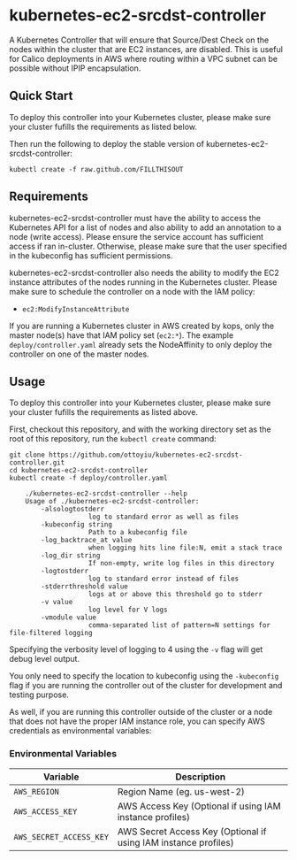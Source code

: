 # kubernetes-ec2-srcdst-controller
A Kubernetes Controller that will ensure that Source/Dest Check on the nodes within the cluster that are EC2 instances, are disabled.
This is useful for Calico deployments in AWS where routing within a VPC subnet can be possible without IPIP encapsulation.

## Quick Start
To deploy this controller into your Kubernetes cluster, please make sure your cluster fufills the requirements as listed below.

Then run the following to deploy the stable version of kubernetes-ec2-srcdst-controller:
```
kubectl create -f raw.github.com/FILLTHISOUT

```


## Requirements
kubernetes-ec2-srcdst-controller must have the ability to access the Kubernetes API for a list of nodes and also ability to add an annotation to a node (write access). Please ensure the service account has sufficient access if ran in-cluster. Otherwise, please make sure that the user specified in the kubeconfig has sufficient permissions.

kubernetes-ec2-srcdst-controller also needs the ability to modify the EC2 instance attributes of the nodes running in the Kubernetes cluster. Please make sure to schedule the controller on a node with the IAM policy:
- `ec2:ModifyInstanceAttribute`

If you are running a Kubernetes cluster in AWS created by kops, only the master node(s) have that IAM policy set (`ec2:*`). The example `deploy/controller.yaml` already sets the NodeAffinity to only deploy the controller on one of the master nodes.


## Usage
To deploy this controller into your Kubernetes cluster, please make sure your cluster fufills the requirements as listed above.

First, checkout this repository, and with the working directory set as the root of this repository, run the `kubectl create` command:
```
git clone https://github.com/ottoyiu/kubernetes-ec2-srcdst-controller.git
cd kubernetes-ec2-srcdst-controller
kubectl create -f deploy/controller.yaml
```

```
	./kubernetes-ec2-srcdst-controller --help
	Usage of ./kubernetes-ec2-srcdst-controller:
		-alsologtostderr
					log to standard error as well as files
		-kubeconfig string
					Path to a kubeconfig file
		-log_backtrace_at value
					when logging hits line file:N, emit a stack trace
		-log_dir string
					If non-empty, write log files in this directory
		-logtostderr
					log to standard error instead of files
		-stderrthreshold value
					logs at or above this threshold go to stderr
		-v value
					log level for V logs
		-vmodule value
					comma-separated list of pattern=N settings for file-filtered logging
```
Specifying the verbosity level of logging to 4 using the `-v` flag will get debug level output.

You only need to specify the location to kubeconfig using the `-kubeconfig` flag if you are running the controller out of the cluster for development and testing purpose.

As well, if you are running this controller outside of the cluster or a node that does not have the proper IAM instance role, you can specify AWS credentials as environmental variables:

### Environmental Variables
Variable                       | Description
------------------------------ | ----------
`AWS_REGION`                   | Region Name (eg. us-west-2)
`AWS_ACCESS_KEY`               | AWS Access Key (Optional if using IAM instance profiles)
`AWS_SECRET_ACCESS_KEY`        | AWS Secret Access Key (Optional if using IAM instance profiles)



